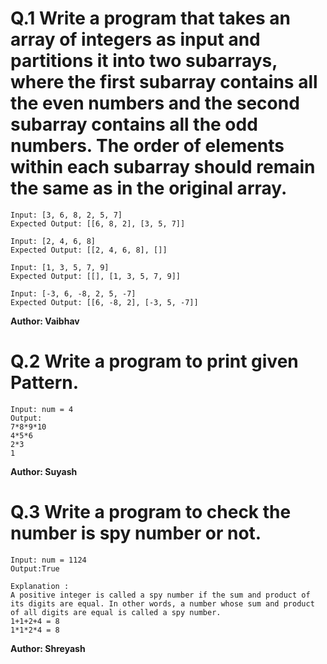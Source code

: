# Q.1 Write a program that takes an array of integers as input and partitions it into two subarrays, where the first subarray contains all the even numbers and the second subarray contains all the odd numbers. The order of elements within each subarray should remain the same as in the original array.
```
Input: [3, 6, 8, 2, 5, 7]
Expected Output: [[6, 8, 2], [3, 5, 7]]

Input: [2, 4, 6, 8]
Expected Output: [[2, 4, 6, 8], []]

Input: [1, 3, 5, 7, 9]
Expected Output: [[], [1, 3, 5, 7, 9]]

Input: [-3, 6, -8, 2, 5, -7]
Expected Output: [[6, -8, 2], [-3, 5, -7]]
```
**Author: Vaibhav**

# Q.2 Write a program to print given Pattern.
```
Input: num = 4
Output:
7*8*9*10
4*5*6
2*3
1  
```
**Author: Suyash**

# Q.3 Write a program to check the number is spy number or not.
```
Input: num = 1124
Output:True

Explanation :
A positive integer is called a spy number if the sum and product of its digits are equal. In other words, a number whose sum and product of all digits are equal is called a spy number.
1+1+2+4 = 8
1*1*2*4 = 8
```
**Author: Shreyash**
